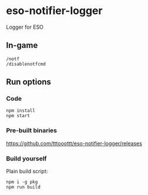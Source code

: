 # eso-notifier-logger
Logger for ESO
## In-game
```
/notf
/disablenotfcmd
```
## Run options
### Code
```
npm install
npm start
```
### Pre-built binaries
https://github.com/tttooottt/eso-notifier-logger/releases
### Build yourself
Plain build script:
```
npm i -g pkg
npm run build
```
